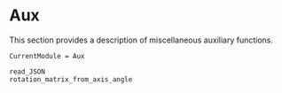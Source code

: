 # Aux

This section provides a description of miscellaneous auxiliary functions.
```@meta
CurrentModule = Aux
```

```@docs
read_JSON
rotation_matrix_from_axis_angle
```